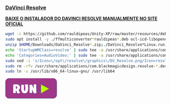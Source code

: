 ### [DaVinci Resolve](https://www.blackmagicdesign.com/products/davinciresolve)

[**BAIXE O INSTALADOR DO DAVINCI RESOLVE MANUALMENTE NO SITE OFICIAL**](https://www.blackmagicdesign.com/products/davinciresolve)
```bash
wget -c https://github.com/rauldipeas/Unity-XP/raw/master/resources/debs/ffmulticonverter_1.8.0-dmo1-1ubuntu1-rauldipeas_all.deb
sudo apt install -y ./ffmulticonverter*rauldipeas*.deb ocl-icd-libopencl1;rm -rfv ffmulticonverter*rauldipeas*.deb
unzip $HOME/Downloads/DaVinci_Resolve*.zip;./DaVinci_Resolve*Linux.run;rm -rfv *esolve*
echo 'StartupWMClass=resolve' | sudo tee -a /usr/share/applications/com.blackmagicdesign.resolve.desktop
echo 'Categories=AudioVideo;' | sudo tee -a /usr/share/applications/com.blackmagicdesign.resolve.desktop
sudo sed -i 's/Icon=\/opt\/resolve\/graphics\/DV_Resolve.png/Icon=resolve/g' /usr/share/applications/com.blackmagicdesign.resolve.desktop
sudo rm -rfv /usr/share/applications/com.blackmagicdesign.resolve-*.desktop
sudo ln -s /usr/lib/x86_64-linux-gnu/ /usr/lib64
```
[![bashrun-url](images/bashrun-url.png)](br:pjeoffice)